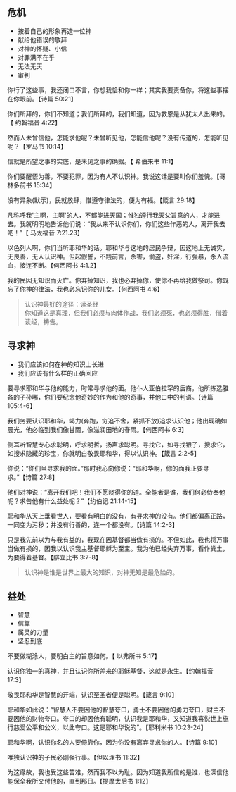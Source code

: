 ## 危机

-   按着自己的形象再造一位神
-   献给他错误的敬拜
-   对神的怀疑、小信
-   对罪满不在乎
-   无法无天
-   审判

你行了这些事，我还闭口不言，你想我恰和你一样；其实我要责备你，将这些事摆在你眼前。【诗篇 50:21】

你们所拜的，你们不知道；我们所拜的，我们知道，因为救恩是从犹太人出来的。【 约翰福音 4:22】

然而人未曾信他，怎能求他呢？未曾听见他，怎能信他呢？没有传道的，怎能听见呢？【罗马书 10:14】

信就是所望之事的实底，是未见之事的确据。【 希伯来书 11:1】

你们要醒悟为善，不要犯罪，因为有人不认识神。我说这话是要叫你们羞愧。【哥林多前书 15:34】

没有异象(默示)，民就放肆，惟遵守律法的，便为有福。【箴言 29:18】

凡称呼我'主啊，主啊'的人，不都能进天国；惟独遵行我天父旨意的人，才能进去。我就明明地告诉他们说：“我从来不认识你们，你们这些作恶的人，离开我去吧！”【 马太福音 7:21.23】

以色列人啊，你们当听耶和华的话。耶和华与这地的居民争辩，因这地上无诚实，无良善，无人认识神。但起假誓，不践前言，杀害，偷盗，奸淫，行强暴，杀人流血，接连不断。【何西阿书 4:1.2】

我的民因无知识而灭亡。你弃掉知识，我也必弃掉你，使你不再给我做祭司。你既忘了你神的律法，我也必忘记你的儿女。【何西阿书 4:6】

> 认识神最好的途径：读圣经  
> 你知道这是真理，但我们必须与肉体作战，我们必须死，也必须得胜，借着读经，祷告。

## 寻求神

-   我们应该如何在神的知识上长进
-   我们应该有什么样的正确回应

要寻求耶和华与他的能力，时常寻求他的面。他仆人亚伯拉罕的后裔，他所拣选雅各的子孙哪，你们要纪念他奇妙的作为和他的奇事，并他口中的判语。【诗篇 105:4-6】

我们务要认识耶和华，竭力(奔跑，穷追不舍，紧抓不放)追求认识他；他出现确如晨光，他必临到我们像甘雨，像滋润田地的春雨。【何西阿书 6:3】

侧耳听智慧专心求聪明，呼求明哲，扬声求聪明。寻找它，如寻找银子，搜求它，如搜求隐藏的珍宝，你就明白敬畏耶和华，得以认识神。【箴言 2:2-5】

你说：“你们当寻求我的面。”那时我心向你说：“耶和华啊，你的面我正要寻求。”【诗篇 27:8】

他们对神说：“离开我们吧！我们不愿晓得你的道。全能者是谁，我们何必侍奉他呢？求告他有什么益处呢？”【约伯记 21:14-15】

耶和华从天上垂看世人，要看有明白的没有，有寻求神的没有。他们都偏离正路，一同变为污秽；并没有行善的，连一个都没有。【诗篇 14:2-3】

只是我先前以为与我有益的，我现在因基督都当做有损的。不但如此，我也将万事当做有损的，因我以认识我主基督耶稣为至宝。我为他已经失弃万事，看作粪土，为要得着基督。【腓立比书 3:7-8】

> 认识神是谁是世界上最大的知识，对神无知是最危险的。

## 益处

-   智慧
-   信靠
-   属灵的力量
-   坚忍到底

不要做糊涂人，要明白主的旨意如何。【 以弗所书 5:17】

认识你独一的真神，并且认识你所差来的耶稣基督，这就是永生。【约翰福音 17:3】

敬畏耶和华是智慧的开端，认识至圣者便是聪明。【箴言 9:10】

耶和华如此说：“智慧人不要因他的智慧夸口，勇士不要因他的勇力夸口，财主不要因他的财物夸口。夸口的却因他有聪明，认识我是耶和华，又知道我喜悦世上施行慈爱公平和公义，以此夸口。这是耶和华说的”。【耶利米书 10:23-24】

耶和华啊，认识你名的人要倚靠你，因为你没有离弃寻求你的人。【诗篇 9:10】

唯独认识神的子民必刚强行事。【但以理书 11:32】

为这缘故，我也受这些苦难，然而我不以为耻。因为知道我所信的是谁，也深信他能保全我所交付他的，直到那日。【提摩太后书 1:12】
